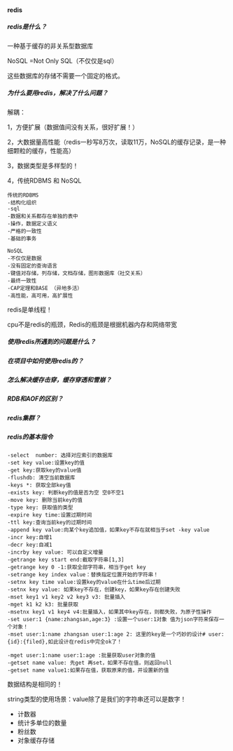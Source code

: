 #### redis

##### redis是什么？

一种基于缓存的非关系型数据库

NoSQL =Not Only SQL（不仅仅是sql）

这些数据库的存储不需要一个固定的格式。



##### 为什么要用redis，解决了什么问题？

解耦：

1，方便扩展（数据值间没有关系，很好扩展！）

2，大数据量高性能（redis一秒写8万次，读取11万，NoSQL的缓存记录，是一种细颗粒的缓存，性能高）

3，数据类型是多样型的！

4，传统RDBMS 和 NoSQL

```
传统的RDBMS
-结构化组织
-sql
-数据和关系都存在单独的表中
-操作，数据定义语义
-严格的一致性
-基础的事务
```

```
NoSQL
-不仅仅是数据
-没有固定的查询语言
-键值对存储，列存储，文档存储，图形数据库（社交关系）
-最终一致性
-CAP定理和BASE （异地多活）
-高性能，高可用，高扩展性
```

redis是单线程！

cpu不是redis的瓶颈，Redis的瓶颈是根据机器内存和网络带宽



##### 使用redis所遇到的问题是什么？

##### 在项目中如何使用redis的？

##### 怎么解决缓存击穿，缓存穿透和雪崩？

##### RDB和AOF的区别？

##### redis集群？

##### redis的基本指令

```redis
-select  number: 选择对应索引的数据库
-set key value:设置key的值
-get key:获取key的value值
-flushdb: 清空当前数据库
-keys *: 获取全部key值
-exists key: 判断key的值是否为空 空0不空1
-move key: 删除当前key的值
-type key: 获取值的类型
-expire key time:设置过期时间
-ttl key:查询当前key的过期时间
-append key value:向某个key追加值，如果key不存在就相当于set -key value
-incr key:自增1
-decr key:自减1
-incrby key value: 可以自定义增量
-getrange key start end:截取字符串[1,3]
-getrange key 0 -1:获取全部字符串，相当于get key
-setrange key index value：替换指定位置开始的字符串！
-setnx key time value:设置key的value在什么time后过期
-setnx key value: 如果key不存在，创建key，如果key存在创建失败
-mset key1 v1 key2 v2 key3 v3: 批量插入
-mget k1 k2 k3: 批量获取
-msetnx key1 v1 key4 v4:批量插入，如果其中key存在，则都失败，为原子性操作
-set user:1 {name:zhangsan,age:3} :设置一个user:1对象 值为json字符来保存一个对象！
-mset user:1:name zhangsan user:1:age 2: 这里的key是一个巧妙的设计# user:{id}:{filed},如此设计在redis中完全ok了！

-mget user:1:name user:1:age :批量获取user对象的值
-getset name value: 先get 再set，如果不存在值，则返回null
-getset name value1:如果存在值，获取原来的值，并设置新的值
```

数据结构是相同的！

string类型的使用场景：value除了是我们的字符串还可以是数字！

- 计数器
- 统计多单位的数量
- 粉丝数
- 对象缓存存储